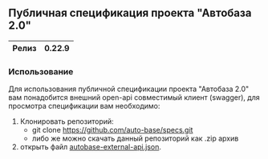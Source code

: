 ## Публичная спецификация проекта "Автобаза 2.0"

| Релиз | 0.22.9 |
|-------|--------|

### Использование

Для использования публичной спецификации проекта "Автобаза 2.0" вам понадобится внешний open-api совместимый клиент (swagger), для просмотра спецификации вам необходимо: 

1. Клонировать репозиторий:
   - git clone https://github.com/auto-base/specs.git
   - либо же можно скачать данный репозиторий как .zip архив
2. открыть файл [autobase-external-api.json](autobase-external-api.json).